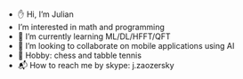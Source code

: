 - :hand: Hi, I’m Julian
- I’m interested in math and programming
- :rocket: I’m currently learning ML/DL/HFFT/QFT
- :hammer: I’m looking to collaborate on mobile applications using AI
- :ping_pong: Hobby: chess and tabble tennis
- :mailbox_with_mail: How to reach me by skype: j.zaozersky

<!---
zaozersky/zaozersky is a ✨ special ✨ repository because its `README.md` (this file) appears on your GitHub profile.
You can click the Preview link to take a look at your changes.
--->
